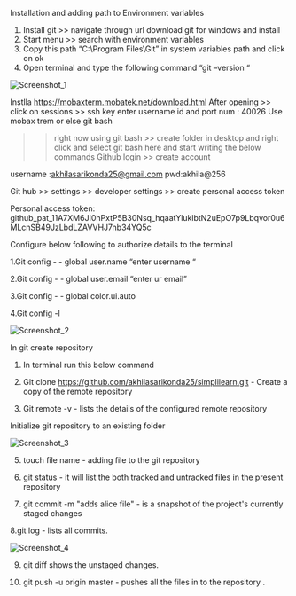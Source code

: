 Installation and adding path to Environment variables 
1.	Install git >> navigate through url download git for windows and install 
2.	Start menu >> search with environment variables 
3.	 Copy this path “C:\Program Files\Git” in system variables path and click on ok 
4.	Open terminal and type the following command “git –version “ 

 ![Screenshot_1](https://github.com/akhilasarikonda25/Commands/assets/133091109/309738a6-033f-4c1e-919d-9cd36982b5b5)
 
 Instlla https://mobaxterm.mobatek.net/download.html
 After opening >> click on sessions >> ssh key enter username id and port num : 40026
 Use mobax trem or else git bash 
 >> right now using git bash >> create folder in desktop and right click and select git bash here and start writing the below commands 
Github login >> create account 

username :akhilasarikonda25@gmail.com
pwd:akhila@256

Git hub >> settings >> developer settings >> create personal access token 

Personal access token: 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
 
Configure below following to authorize details to the terminal 

1.Git config - - global user.name “enter username “

2.Git config - - global user.email “enter ur email”

3.Git config   - - global color.ui.auto

4.Git config -l 

![Screenshot_2](https://github.com/akhilasarikonda25/Commands/assets/133091109/d726703c-b25d-4960-a7e6-cbed84544ef6)

In git create repository 
1.	In terminal run this below command 
2.	Git clone https://github.com/akhilasarikonda25/simplilearn.git    - Create a copy of the remote repository

   3.  Git remote -v     - lists the details of the configured remote repository

Initialize git repository to an existing folder 

![Screenshot_3](https://github.com/akhilasarikonda25/Commands/assets/133091109/f9e29d7b-8767-4024-b4fc-c2adad8fe733)

5. touch file name   - adding file to the git repository 

6. git status  - it will list the both tracked and untracked files in the present repository 

7. git commit -m "adds alice file"     - is a snapshot of the project's currently staged changes

8.git log    - lists all commits.

![Screenshot_4](https://github.com/akhilasarikonda25/Commands/assets/133091109/4f16b02d-9c38-4781-9884-21c8d3b83391)


9. git diff shows the unstaged changes.

10. git push -u origin master  - pushes all the files in to the repository .





